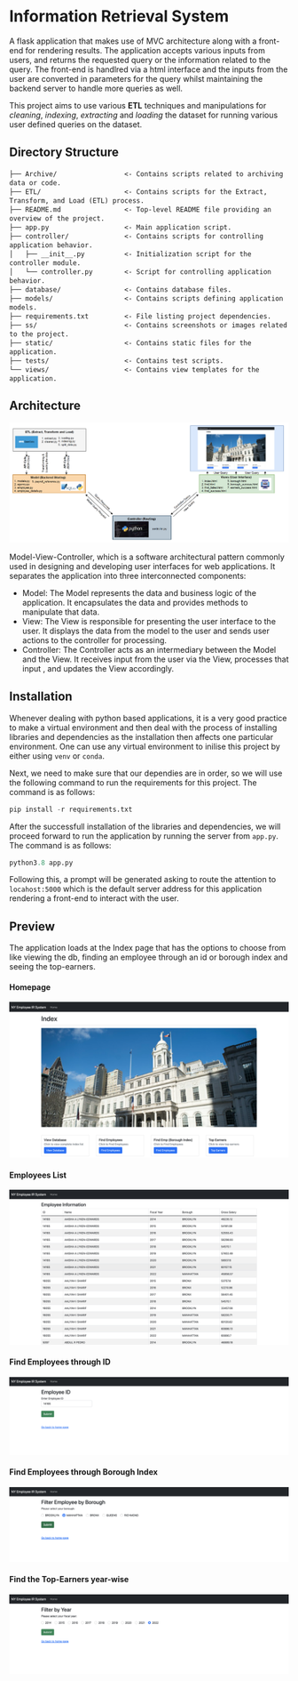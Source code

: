 # Information Retrieval System

A flask application that makes use of MVC architecture along with a front-end for rendering results. The application accepts various inputs from users, and returns the requested query or the information related to the query. The front-end is handlred via a html interface and the inputs from the user are converted in parameters for the query whilst maintaining the backend server to handle more queries as well. 

This project aims to use various **ETL** techniques and manipulations for *cleaning*, *indexing*, *extracting* and *loading* the dataset for running various user defined queries on the dataset.

## Directory Structure

```
├── Archive/                 <- Contains scripts related to archiving data or code.
├── ETL/                     <- Contains scripts for the Extract, Transform, and Load (ETL) process.
├── README.md                <- Top-level README file providing an overview of the project.
├── app.py                   <- Main application script.
├── controller/              <- Contains scripts for controlling application behavior.
│   ├── __init__.py          <- Initialization script for the controller module.
│   └── controller.py        <- Script for controlling application behavior.
├── database/                <- Contains database files.
├── models/                  <- Contains scripts defining application models.
├── requirements.txt         <- File listing project dependencies.
├── ss/                      <- Contains screenshots or images related to the project.
├── static/                  <- Contains static files for the application.
├── tests/                   <- Contains test scripts.
└── views/                   <- Contains view templates for the application.
```

## Architecture

![architecture](/ss/architecture.png)

Model-View-Controller, which is a software architectural pattern commonly used in designing and developing user interfaces for web applications. It separates the application into three interconnected components:

- Model: The Model represents the data and business logic of the application. It encapsulates the data and provides methods to manipulate that data.
- View: The View is responsible for presenting the user interface to the user. It displays the data from the model to the user and sends user actions to the controller for processing.
- Controller: The Controller acts as an intermediary between the Model and the View. It receives input from the user via the View, processes that input , and updates the View accordingly.

## Installation

Whenever dealing with python based applications, it is a very good practice to make a virtual environment and then deal with the process of installing libraries and dependencies as the installation then affects one particular environment. One can use any virtual environment to inilise this project by either using `venv` or `conda`.

Next, we need to make sure that our dependies are in order, so we will use the following command to run the requirements for this project. The command is as follows:

```python
pip install -r requirements.txt
```

After the successfull installation of the libraries and dependencies, we will proceed forward to run the application by running the server from `app.py`. The command is as follows:

```python
python3.8 app.py
```
Following this, a prompt will be generated asking to route the attention to `locahost:5000` which is the default server address for this application rendering a front-end to interact with the user.

## Preview

The application loads at the Index page that has the options to choose from like viewing the db, finding an employee through an id or borough index and seeing the top-earners.

#### Homepage
![index](/ss/index.png)

#### Employees List
![employee-db](/ss/employee-db-list.png)

#### Find Employees through ID
![find-employee-id](/ss/find-employee-id.png)

#### Find Employees through Borough Index
![find-employee-borough](/ss/find-employee-borough.png)

#### Find the Top-Earners year-wise
![top-earners](/ss/top-earners.png)